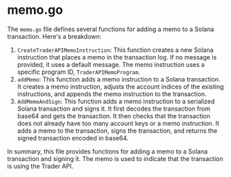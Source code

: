 # memo.go

The `memo.go` file defines several functions for adding a memo to a Solana transaction. Here's a breakdown:

1. `CreateTraderAPIMemoInstruction`: This function creates a new Solana instruction that places a memo in the transaction log. If no message is provided, it uses a default message. The memo instruction uses a specific program ID, `TraderAPIMemoProgram`.
2. `addMemo`: This function adds a memo instruction to a Solana transaction. It creates a memo instruction, adjusts the account indices of the existing instructions, and appends the memo instruction to the transaction.
3. `AddMemoAndSign`: This function adds a memo instruction to a serialized Solana transaction and signs it. It first decodes the transaction from base64 and gets the transaction. It then checks that the transaction does not already have too many account keys or a memo instruction. It adds a memo to the transaction, signs the transaction, and returns the signed transaction encoded in base64.

In summary, this file provides functions for adding a memo to a Solana transaction and signing it. The memo is used to indicate that the transaction is using the Trader API.
